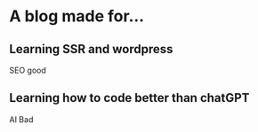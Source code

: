 
# A blog made for...
## Learning SSR and wordpress
SEO good
## Learning how to code better than chatGPT
AI Bad
